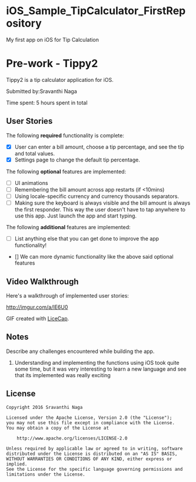 # iOS_Sample_TipCalculator_FirstRepository
My first app on iOS for Tip Calculation
# Pre-work - Tippy2

Tippy2 is a tip calculator application for iOS.

Submitted by:Sravanthi Naga

Time spent: 5 hours spent in total

## User Stories

The following **required** functionality is complete:

* [X] User can enter a bill amount, choose a tip percentage, and see the tip and total values.
* [X] Settings page to change the default tip percentage.

The following **optional** features are implemented:
* [ ] UI animations
* [ ] Remembering the bill amount across app restarts (if <10mins)
* [ ] Using locale-specific currency and currency thousands separators.
* [ ] Making sure the keyboard is always visible and the bill amount is always the first responder. This way the user doesn't have to tap anywhere to use this app. Just launch the app and start typing.

The following **additional** features are implemented:

- [ ] List anything else that you can get done to improve the app functionality!

* [] We can more dynamic functionality like the above said optional features

## Video Walkthrough 

Here's a walkthrough of implemented user stories:

http://imgur.com/a/IE6U0

GIF created with [LiceCap](http://www.cockos.com/licecap/).

## Notes

Describe any challenges encountered while building the app.

1. Understanding and implementing the functions using iOS took quite some time, but it was very interesting to learn a new language and see that its implemented was really exciting

## License

    Copyright 2016 Sravanthi Naga

    Licensed under the Apache License, Version 2.0 (the "License");
    you may not use this file except in compliance with the License.
    You may obtain a copy of the License at

        http://www.apache.org/licenses/LICENSE-2.0

    Unless required by applicable law or agreed to in writing, software
    distributed under the License is distributed on an "AS IS" BASIS,
    WITHOUT WARRANTIES OR CONDITIONS OF ANY KIND, either express or implied.
    See the License for the specific language governing permissions and
    limitations under the License.

